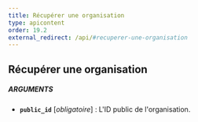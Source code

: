 ```yaml
---
title: Récupérer une organisation
type: apicontent
order: 19.2
external_redirect: /api/#recuperer-une-organisation
---
```


## Récupérer une organisation
##### ARGUMENTS
* **`public_id`** [*obligatoire*] :
    L'ID public de l'organisation.

